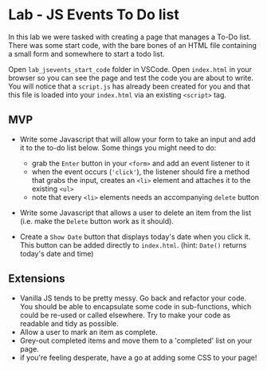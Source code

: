 # Lab - JS Events To Do list

In this lab we were tasked with creating a page that manages a To-Do list. There was some start code, with the bare bones of an HTML file containing a small form and somewhere to start a todo list.

Open `lab_jsevents_start_code` folder in VSCode. Open `index.html` in your browser so you can see the page and test the code you are about to write. You will notice that a `script.js` has already been created for you and that this file is loaded into your `index.html` via an existing `<script>` tag.

## MVP
- Write some Javascript that will allow your form to take an input and add it to the to-do list below. Some things you might need to do:
    - grab the `Enter` button in your `<form>` and add an event listener to it
    - when the event occurs (`'click'`), the listener should fire a method that grabs the input, creates an `<li>` element and attaches it to the existing `<ul>`
    - note that every `<li>` elements needs an accompanying `delete` button
    
- Write some Javascript that allows a user to delete an item from the list (i.e. make the `Delete` button work as it should).

- Create a `Show Date` button that displays today's date when you click it. This button can be added directly to `index.html`. (hint: `Date()` returns today's date and time) 

## Extensions
- Vanilla JS tends to be pretty messy. Go back and refactor your code. You should be able to encapsulate some code in sub-functions, which could be re-used or called elsewhere. Try to make your code as readable and tidy as possible.
- Allow a user to mark an item as complete. 
- Grey-out completed items and move them to a 'completed' list on your page.
- if you're feeling desperate, have a go at adding some CSS to your page!
